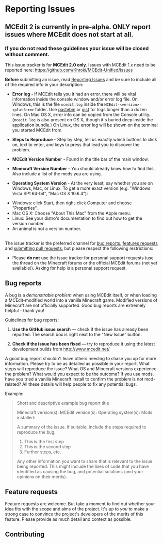 # Reporting Issues

## MCEdit 2 is currently in pre-alpha. ONLY report issues where MCEdit does not start at all.

### If you do not read these guidelines your issue will be closed without comment.

This issue tracker is for **MCEdit 2.0 only**. Issues with MCEdit 1.x need to be reported here: https://github.com/Khroki/MCEdit-Unified/issues

**Before** submitting an issue, read [Reporting Issues](https://github.com/mcedit/mcedit/wiki/Reporting-Issues) and be sure to include all of the required info in your description:

* **Error log** - If MCEdit tells you it had an error, there will be vital information inside the console window and/or error log file. On Windows, this is the file `mcedit.log` inside the `MCEdit-<version>-<platform>` folder. Use [pastebin](http://pastebin.com/) or [gist](https://gist.github.com/) for logs longer than a dozen lines. On Mac OS X, error info can be copied from the Console utility. (`mcedit.log` is also present on OS X, though it's buried deep inside the application bundle.) On Linux, the error log will be shown on the terminal you started MCEdit from.

* **Steps to Reproduce** - Step by step, tell us exactly which buttons to click on, text to enter, and keys to press that lead you to discover the problem.
* **MCEdit Version Number** - Found in the title bar of the main window.
* **Minecraft Version Number** - You should already know how to find this. Also include a list of the mods you are using.
* **Operating System Version** - At the very least, say whether you are on Windows, Mac, or Linux. To get a more exact version (e.g. "Windows Vista SP1 64-bit", "Mac OS X 10.6.4"):
 + Windows: click Start, then right-click Computer and choose "Properties".
 + Mac OS X: Choose "About This Mac" from the Apple menu.
 + Linux: See your distro's documentation to find out how to get the version number.
 + An animal is not a version number.<br><br>


The issue tracker is the preferred channel for [bug reports](#bugs),
[features requests](#features) and [submitting pull
requests](#pull-requests), but please respect the following restrictions:

* Please **do not** use the issue tracker for personal support requests (use the thread on the Minecraft forums or the official MCEdit forums (not yet available)). Asking for help is a personal support request.

<a name="bugs"></a>
## Bug reports

A bug is a _demonstrable problem_ when using MCEdit itself, or when loading a MCEdit-modified world into a vanilla Minecraft game. Modified versions of Minecraft are not officially supported.
Good bug reports are extremely helpful - thank you!

Guidelines for bug reports:

1. **Use the GitHub issue search** &mdash; check if the issue has already been
   reported. The search box is right next to the "New Issue" button.

2. **Check if the issue has been fixed** &mdash; try to reproduce it using the
   latest development builds from http://www.mcedit.net/


A good bug report shouldn't leave others needing to chase you up for more
information. Please try to be as detailed as possible in your report. What steps will reproduce the issue? What OS and Minecraft versions
experience the problem? What would you expect to be the outcome? If you use mods, have you tried a vanilla Minecraft install to confirm the problem is not mod-related? All these
details will help people to fix any potential bugs.

Example:

> Short and descriptive example bug report title
>
> Minecraft version(s):
> MCEdit version(s):
> Operating system(s):
> Mods installed:
>
> A summary of the issue. If suitable, include the steps required to reproduce the bug.
>
> 1. This is the first step
> 2. This is the second step
> 3. Further steps, etc.
>
> Any other information you want to share that is relevant to the issue being
> reported. This might include the lines of code that you have identified as
> causing the bug, and potential solutions (and your opinions on their
> merits).


<a name="features"></a>
## Feature requests

Feature requests are welcome. But take a moment to find out whether your idea
fits with the scope and aims of the project. It's up to *you* to make a strong
case to convince the project's developers of the merits of this feature. Please
provide as much detail and context as possible.

## Contributing
